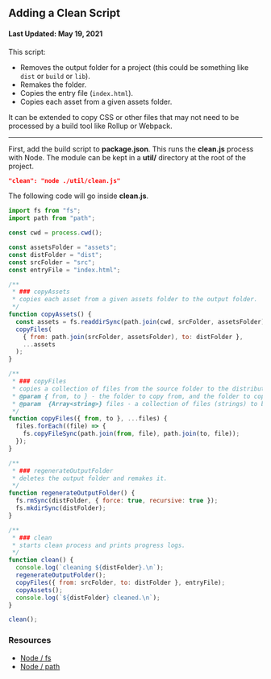 ## Adding a Clean Script

#### Last Updated: May 19, 2021

This script:

- Removes the output folder for a project (this could be something like `dist` or `build` or `lib`).
- Remakes the folder.
- Copies the entry file (`index.html`).
- Copies each asset from a given assets folder.

It can be extended to copy CSS or other files that may not need to be processed by a build tool like Rollup or Webpack.

<hr />

First, add the build script to **package.json**. This runs the **clean.js** process with Node. The module can be kept in a **util/** directory at the root of the project.

```json
"clean": "node ./util/clean.js"
```

The following code will go inside **clean.js**.

```js
import fs from "fs";
import path from "path";

const cwd = process.cwd();

const assetsFolder = "assets";
const distFolder = "dist";
const srcFolder = "src";
const entryFile = "index.html";

/**
 * ### copyAssets
 * copies each asset from a given assets folder to the output folder.
 */
function copyAssets() {
  const assets = fs.readdirSync(path.join(cwd, srcFolder, assetsFolder));
  copyFiles(
    { from: path.join(srcFolder, assetsFolder), to: distFolder },
    ...assets
  );
}

/**
 * ### copyFiles
 * copies a collection of files from the source folder to the distribution folder.
 * @param { from, to } - the folder to copy from, and the folder to copy to (both strings).
 * @param  {Array<string>} files - a collection of files (strings) to be copied.
 */
function copyFiles({ from, to }, ...files) {
  files.forEach((file) => {
    fs.copyFileSync(path.join(from, file), path.join(to, file));
  });
}

/**
 * ### regenerateOutputFolder
 * deletes the output folder and remakes it.
 */
function regenerateOutputFolder() {
  fs.rmSync(distFolder, { force: true, recursive: true });
  fs.mkdirSync(distFolder);
}

/**
 * ### clean
 * starts clean process and prints progress logs.
 */
function clean() {
  console.log(`cleaning ${distFolder}.\n`);
  regenerateOutputFolder();
  copyFiles({ from: srcFolder, to: distFolder }, entryFile);
  copyAssets();
  console.log(`${distFolder} cleaned.\n`);
}

clean();
```

### Resources

- [Node / fs](https://nodejs.org/api/fs.html)
- [Node / path](https://nodejs.org/api/path.html)
